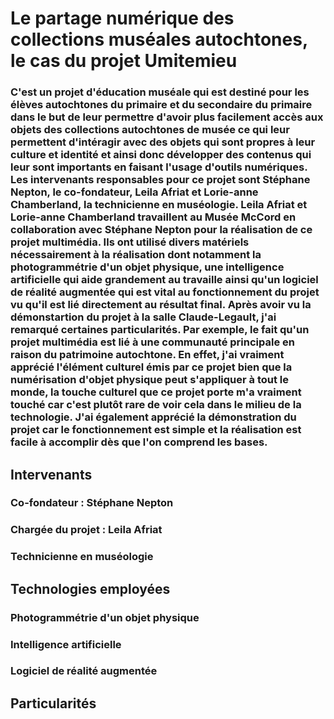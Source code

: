 # Le partage numérique des collections muséales autochtones, le cas du projet Umitemieu
### C'est un projet d'éducation muséale qui est destiné pour les élèves autochtones du primaire et du secondaire du primaire dans le but de leur permettre d'avoir plus facilement accès aux objets des collections autochtones de musée ce qui leur permettent d'intéragir avec des objets qui sont propres à leur culture et identité et ainsi donc développer des contenus qui leur sont importants en faisant l'usage d'outils numériques. Les intervenants responsables pour ce projet sont Stéphane Nepton, le co-fondateur, Leila Afriat et Lorie-anne Chamberland, la technicienne en muséologie. Leila Afriat et Lorie-anne Chamberland travaillent au Musée McCord en collaboration avec Stéphane Nepton pour la réalisation de ce projet multimédia. Ils ont utilisé divers matériels nécessairement à la réalisation dont notamment la photogrammétrie d'un objet physique, une intelligence artificielle qui aide grandement au travaille ainsi qu'un logiciel de réalité augmentée qui est vital au fonctionnement du projet vu qu'il est lié directement au résultat final. Après avoir vu la démonstartion du projet à la salle Claude-Legault, j'ai remarqué certaines particularités. Par exemple, le fait qu'un projet multimédia est lié à une communauté principale en raison du patrimoine autochtone. En effet, j'ai vraiment apprécié l'élément culturel émis par ce projet bien que la numérisation d'objet physique peut s'appliquer à tout le monde, la touche culturel que ce projet porte m'a vraiment touché car c'est plutôt rare de voir cela dans le milieu de la technologie. J'ai également apprécié la démonstration du projet car le fonctionnement est simple et la réalisation est facile à accomplir dès que l'on comprend les bases. 

## Intervenants

### Co-fondateur : Stéphane Nepton 
### Chargée du projet : Leila Afriat
### Technicienne en muséologie

## Technologies employées

### Photogrammétrie d'un objet physique
### Intelligence artificielle
### Logiciel de réalité augmentée

## Particularités

### 
